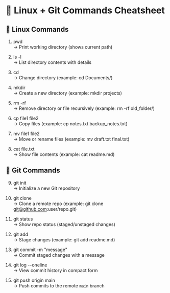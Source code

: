 # 🚀 Linux + Git Commands Cheatsheet

## 🔹 Linux Commands
1. pwd  
   → Print working directory (shows current path)  

2. ls -l  
   → List directory contents with details  

3. cd <directory>  
   → Change directory (example: cd Documents/)  

4. mkdir <name>  
   → Create a new directory (example: mkdir projects)  

5. rm -rf <name>  
   → Remove directory or file recursively (example: rm -rf old_folder/)  

6. cp file1 file2  
   → Copy files (example: cp notes.txt backup_notes.txt)  

7. mv file1 file2  
   → Move or rename files (example: mv draft.txt final.txt)  

8. cat file.txt  
   → Show file contents (example: cat readme.md)  


## 🔹 Git Commands
9. git init  
   → Initialize a new Git repository  

10. git clone <url>  
    → Clone a remote repo (example: git clone git@github.com:user/repo.git)  

11. git status  
    → Show repo status (staged/unstaged changes)  

12. git add <file>  
    → Stage changes (example: git add readme.md)  

13. git commit -m "message"  
    → Commit staged changes with a message  

14. git log --oneline  
    → View commit history in compact form  

15. git push origin main  
    → Push commits to the remote `main` branch  

